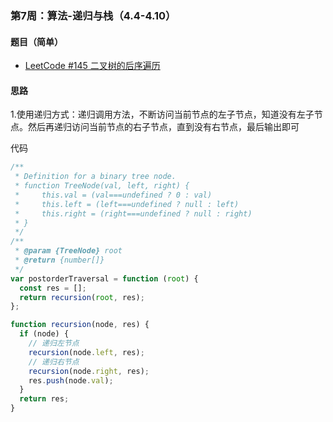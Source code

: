 ### 第7周：算法-递归与栈（4.4-4.10）

#### 题目（简单）

- [LeetCode #145 二叉树的后序遍历](https://leetcode-cn.com/problems/binary-tree-postorder-traversal/)

#### 思路

1.使用递归方式：递归调用方法，不断访问当前节点的左子节点，知道没有左子节点。然后再递归访问当前节点的右子节点，直到没有右节点，最后输出即可

代码

```javascript
/**
 * Definition for a binary tree node.
 * function TreeNode(val, left, right) {
 *     this.val = (val===undefined ? 0 : val)
 *     this.left = (left===undefined ? null : left)
 *     this.right = (right===undefined ? null : right)
 * }
 */
/**
 * @param {TreeNode} root
 * @return {number[]}
 */
var postorderTraversal = function (root) {
  const res = [];
  return recursion(root, res);
};

function recursion(node, res) {
  if (node) {
    // 递归左节点
    recursion(node.left, res);
    // 递归右节点
    recursion(node.right, res);
    res.push(node.val);
  }
  return res;
}

```
